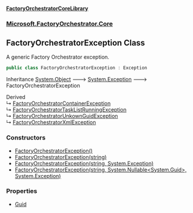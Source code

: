 #### [FactoryOrchestratorCoreLibrary](./FactoryOrchestratorCoreLibrary.md 'FactoryOrchestratorCoreLibrary')
### [Microsoft.FactoryOrchestrator.Core](./Microsoft-FactoryOrchestrator-Core.md 'Microsoft.FactoryOrchestrator.Core')
## FactoryOrchestratorException Class
A generic Factory Orchestrator exception.  
```csharp
public class FactoryOrchestratorException : Exception
```
Inheritance [System.Object](https://docs.microsoft.com/en-us/dotnet/api/System.Object 'System.Object') &#129106; [System.Exception](https://docs.microsoft.com/en-us/dotnet/api/System.Exception 'System.Exception') &#129106; FactoryOrchestratorException  

Derived  
&#8627; [FactoryOrchestratorContainerException](./Microsoft-FactoryOrchestrator-Core-FactoryOrchestratorContainerException.md 'Microsoft.FactoryOrchestrator.Core.FactoryOrchestratorContainerException')  
&#8627; [FactoryOrchestratorTaskListRunningException](./Microsoft-FactoryOrchestrator-Core-FactoryOrchestratorTaskListRunningException.md 'Microsoft.FactoryOrchestrator.Core.FactoryOrchestratorTaskListRunningException')  
&#8627; [FactoryOrchestratorUnkownGuidException](./Microsoft-FactoryOrchestrator-Core-FactoryOrchestratorUnkownGuidException.md 'Microsoft.FactoryOrchestrator.Core.FactoryOrchestratorUnkownGuidException')  
&#8627; [FactoryOrchestratorXmlException](./Microsoft-FactoryOrchestrator-Core-FactoryOrchestratorXmlException.md 'Microsoft.FactoryOrchestrator.Core.FactoryOrchestratorXmlException')  
### Constructors
- [FactoryOrchestratorException()](./Microsoft-FactoryOrchestrator-Core-FactoryOrchestratorException-FactoryOrchestratorException().md 'Microsoft.FactoryOrchestrator.Core.FactoryOrchestratorException.FactoryOrchestratorException()')
- [FactoryOrchestratorException(string)](./Microsoft-FactoryOrchestrator-Core-FactoryOrchestratorException-FactoryOrchestratorException(string).md 'Microsoft.FactoryOrchestrator.Core.FactoryOrchestratorException.FactoryOrchestratorException(string)')
- [FactoryOrchestratorException(string, System.Exception)](./Microsoft-FactoryOrchestrator-Core-FactoryOrchestratorException-FactoryOrchestratorException(string_System-Exception).md 'Microsoft.FactoryOrchestrator.Core.FactoryOrchestratorException.FactoryOrchestratorException(string, System.Exception)')
- [FactoryOrchestratorException(string, System.Nullable&lt;System.Guid&gt;, System.Exception)](./Microsoft-FactoryOrchestrator-Core-FactoryOrchestratorException-FactoryOrchestratorException(string_System-Nullable-System-Guid-_System-Exception).md 'Microsoft.FactoryOrchestrator.Core.FactoryOrchestratorException.FactoryOrchestratorException(string, System.Nullable&lt;System.Guid&gt;, System.Exception)')
### Properties
- [Guid](./Microsoft-FactoryOrchestrator-Core-FactoryOrchestratorException-Guid.md 'Microsoft.FactoryOrchestrator.Core.FactoryOrchestratorException.Guid')

